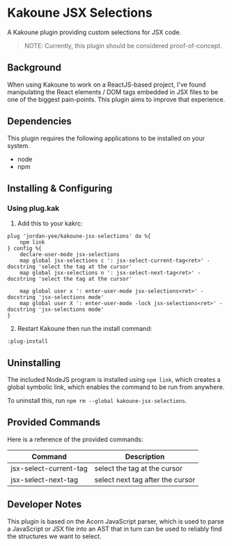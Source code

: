 # Kakoune JSX Selections
A Kakoune plugin providing custom selections for JSX code.

> NOTE: Currently, this plugin should be considered proof-of-concept.

## Background
When using Kakoune to work on a ReactJS-based project, I've found manipulating the React elements / DOM tags embedded in JSX files to be one of the biggest pain-points. This plugin aims to improve that experience.

## Dependencies
This plugin requires the following applications to be installed on your system.
- node
- npm

## Installing & Configuring

### Using plug.kak
1. Add this to your kakrc:
```
plug 'jordan-yee/kakoune-jsx-selections' do %{
    npm link
} config %{
    declare-user-mode jsx-selections
    map global jsx-selections c ': jsx-select-current-tag<ret>' -docstring 'select the tag at the cursor'
    map global jsx-selections n ': jsx-select-next-tag<ret>' -docstring 'select the tag at the cursor'

    map global user x ': enter-user-mode jsx-selections<ret>' -docstring 'jsx-selections mode'
    map global user X ': enter-user-mode -lock jsx-selections<ret>' -docstring 'jsx-selections mode'
}
```

2. Restart Kakoune then run the install command:
```
:plug-install
```

## Uninstalling
The included NodeJS program is installed using `npm link`, which creates a global symbolic link, which enables the command to be run from anywhere.

To uninstall this, run `npm rm --global kakoune-jsx-selections`.

## Provided Commands
Here is a reference of the provided commands:

| Command                | Description                      |
| ---------------------- | -------------------------------- |
| jsx-select-current-tag | select the tag at the cursor     |
| jsx-select-next-tag    | select next tag after the cursor |

## Developer Notes
This plugin is based on the Acorn JavaScript parser, which is used to parse a JavaScript or JSX file into an AST that in turn can be used to reliably find the structures we want to select.
